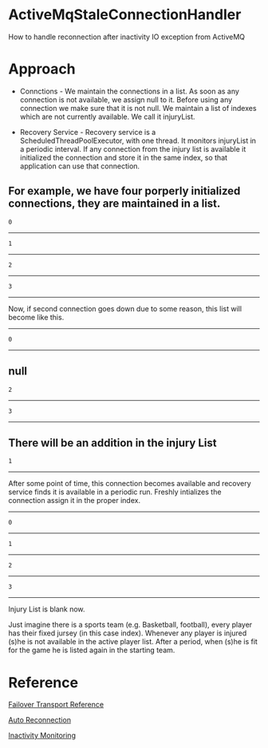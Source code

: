 # ActiveMqStaleConnectionHandler
How to handle reconnection after inactivity IO exception from ActiveMQ

# Approach

* Connctions - We maintain the connections in a list. As soon as any connection is not available, we assign null to it. Before using any connection we make sure that it is not null. We maintain a list of indexes which are not currently available. We call it injuryList. 

* Recovery Service - Recovery service is a ScheduledThreadPoolExecutor, with one thread. It monitors injuryList in a periodic interval. If any connection from the injury list is available it initialized the connection and store it in the same index, so that application can use that connection.

For example, we have four porperly initialized connections, they are maintained in a list.
 -------
    0   
 -------
    1   
 -------
    2   
 -------
    3   
 -------

Now, if second connection goes down due to some reason, this list will become like this.

 -------
    0   
 -------
   null  
 -------
    2   
 -------
    3   
 -------

There will be an addition in the injury List
 -------
    1   
 -------

After some point of time, this connection becomes available and recovery service finds it is available in a periodic run. Freshly intializes the connection assign it in the proper index.

 -------
    0   
 -------
    1   
 -------
    2   
 -------
    3   
 -------
 
 Injury List is blank now.
 
Just imagine there is a sports team (e.g. Basketball, football), every player has their fixed jursey (in this case index). Whenever any player is injured (s)he is not available in the active player list. After a period, when (s)he is fit for the game he is listed again in the starting team.


# Reference
[Failover Transport Reference](http://activemq.apache.org/failover-transport-reference.html)

[Auto Reconnection](http://activemq.apache.org/how-can-i-support-auto-reconnection.html)

[Inactivity Monitoring](http://activemq.apache.org/activemq-inactivitymonitor.html)
